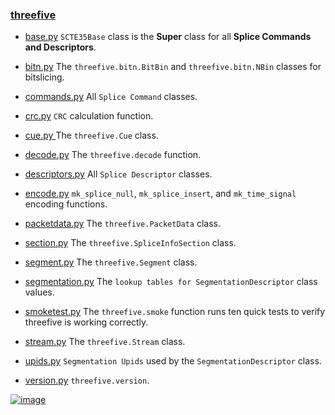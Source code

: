 ### [threefive](https://github.com/futzu/SCTE35-threefive/) 

* [base.py](https://github.com/futzu/SCTE35-threefive/blob/master/threefive/base.py)  `SCTE35Base` class is the __Super__ class for all __Splice Commands and Descriptors__. 
* [bitn.py](https://github.com/futzu/SCTE35-threefive/blob/master/threefive/bitn.py)   The `threefive.bitn.BitBin` and `threefive.bitn.NBin` classes for bitslicing. 
* [commands.py](https://github.com/futzu/SCTE35-threefive/blob/master/threefive/commands.py)  All `Splice Command` classes.
* [crc.py](https://github.com/futzu/scte35-threefive/blob/master/threefive/crc.py) `CRC` calculation function.
* [cue.py ](https://github.com/futzu/SCTE35-threefive/blob/master/threefive/cue.py)   The `threefive.Cue` class.
* [decode.py](https://github.com/futzu/SCTE35-threefive/blob/master/threefive/decode.py)   The `threefive.decode` function.
* [descriptors.py](https://github.com/futzu/SCTE35-threefive/blob/master/threefive/descriptors.py)   All `Splice Descriptor` classes.
* [encode.py](https://github.com/futzu/threefive/blob/master/threefive/encode.py) `mk_splice_null`, `mk_splice_insert`, and `mk_time_signal` encoding functions.

* [packetdata.py](https://github.com/futzu/threefive/blob/master/threefive/packetdata.py) The `threefive.PacketData` class.
* [section.py](https://github.com/futzu/SCTE35-threefive/blob/master/threefive/section.py)   The `threefive.SpliceInfoSection` class.
* [segment.py](https://github.com/futzu/SCTE35-threefive/blob/master/threefive/segment.py) The `threefive.Segment` class.
* [segmentation.py](https://github.com/futzu/SCTE35-threefive/blob/master/threefive/segmentation.py)   The `lookup tables for SegmentationDescriptor` class values.
* [smoketest.py](https://github.com/futzu/threefive/blob/master/threefive/smoketest.py) The `threefive.smoke` function runs ten quick tests to verify threefive is working correctly.
* [stream.py](https://github.com/futzu/SCTE35-threefive/blob/master/threefive/stream.py)   The `threefive.Stream` class.
* [upids.py](https://github.com/futzu/SCTE35-threefive/blob/master/threefive/upids.py)   `Segmentation Upids` used by the `SegmentationDescriptor` class.  
* [version.py](https://github.com/futzu/SCTE35-threefive/blob/master/threefive/version.py)  `threefive.version`.














[![image](https://user-images.githubusercontent.com/52701496/180621223-d570b15b-b539-43dd-acc0-403033bb8107.png)](https://github.com/futzu/scte35-threefive/blob/master/threefive/crc.py)
